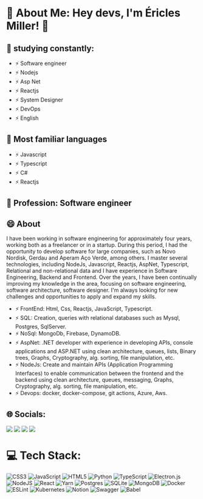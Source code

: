 # 💫 About Me: Hey devs, I'm Éricles Miller! 👋

## 🌱 studying constantly: 
- ⚡ Software engineer 
- ⚡ Nodejs
- ⚡ Asp Net 
- ⚡ Reactjs
- ⚡ System Designer
- ⚡ DevOps
- ⚡ English
  
## 👯 Most familiar languages
- ⚡ Javascript
- ⚡ Typescript
- ⚡ C#
- ⚡ Reactjs

## 🔭 Profession: Software engineer
  
## 😄 About
I have been working in software engineering for approximately four years, working both as a freelancer or in a startup. During this period, I had the opportunity to develop software for large companies, such as Novo Nordisk, Gerdau and Aperam Aço Verde, among others. I master several technologies, including NodeJs, Javascript, Reactjs, AspNet, Typescript, Relational and non-relational data and I have experience in Software Engineering, Backend and Frontend. Over the years, I have been continually improving my knowledge in the area, focusing on software engineering, software architecture, software designer. I'm always looking for new challenges and opportunities to apply and expand my skills.
  
- ⚡ FrontEnd: Html, Css, Reactjs, JavaScript, Typescript.
- ⚡ SQL: Creation, queries with relational databases such as Mysql, Postgres, SqlServer.
- ⚡ NoSql: MongoDb, Firebase, DynamoDB.
- ⚡ AspNet: .NET developer with experience in developing APIs, console applications and ASP.NET using clean architecture, queues, lists, Binary trees, Graphs, Cryptography, alg. sorting, file manipulation, etc.
- ⚡ NodeJs: Create and maintain APIs (Application Programming Interfaces) to enable communication between the frontend and the backend using clean architecture, queues, messaging, Graphs, Cryptography, alg. sorting, file manipulation, etc.
- ⚡ Devops: docker, docker-compose, git actions, Azure, Aws.

## 🌐 Socials:
<div> 
  <a href="https://instagram.com/ericlesmiller.diasbarbosa/" target="_blank"><img src="https://img.shields.io/badge/-Instagram-%23E4405F?style=for-the-badge&logo=instagram&logoColor=white" target="_blank"></a>
 <a href="https://discord.gg/85dbpvHg" target="_blank"><img src="https://img.shields.io/badge/Discord-7289DA?style=for-the-badge&logo=discord&logoColor=white" target="_blank"></a> 
  <a href = "ericlesmiller.eng.sis@gmail.com"><img src="https://img.shields.io/badge/-Gmail-%23333?style=for-the-badge&logo=gmail&logoColor=white" target="_blank"></a>
  <a href="https://www.linkedin.com/in/ericles-miller" target="_blank"><img src="https://img.shields.io/badge/-LinkedIn-%230077B5?style=for-the-badge&logo=linkedin&logoColor=white" target="_blank"></a> 
</div>

# 💻 Tech Stack:
![CSS3](https://img.shields.io/badge/css3-%231572B6.svg?style=for-the-badge&logo=css3&logoColor=white) ![JavaScript](https://img.shields.io/badge/javascript-%23323330.svg?style=for-the-badge&logo=javascript&logoColor=%23F7DF1E) ![HTML5](https://img.shields.io/badge/html5-%23E34F26.svg?style=for-the-badge&logo=html5&logoColor=white) ![Python](https://img.shields.io/badge/python-3670A0?style=for-the-badge&logo=python&logoColor=ffdd54) ![TypeScript](https://img.shields.io/badge/typescript-%23007ACC.svg?style=for-the-badge&logo=typescript&logoColor=white)  ![Electron.js](https://img.shields.io/badge/Electron-191970?style=for-the-badge&logo=Electron&logoColor=white)  ![NodeJS](https://img.shields.io/badge/node.js-6DA55F?style=for-the-badge&logo=node.js&logoColor=white) ![React](https://img.shields.io/badge/react-%2320232a.svg?style=for-the-badge&logo=react&logoColor=%2361DAFB) ![Yarn](https://img.shields.io/badge/yarn-%232C8EBB.svg?style=for-the-badge&logo=yarn&logoColor=white) ![Postgres](https://img.shields.io/badge/postgres-%23316192.svg?style=for-the-badge&logo=postgresql&logoColor=white)  ![SQLite](https://img.shields.io/badge/sqlite-%2307405e.svg?style=for-the-badge&logo=sqlite&logoColor=white) ![MongoDB](https://img.shields.io/badge/MongoDB-%234ea94b.svg?style=for-the-badge&logo=mongodb&logoColor=white)  ![Docker](https://img.shields.io/badge/docker-%230db7ed.svg?style=for-the-badge&logo=docker&logoColor=white) ![ESLint](https://img.shields.io/badge/ESLint-4B3263?style=for-the-badge&logo=eslint&logoColor=white) ![Kubernetes](https://img.shields.io/badge/kubernetes-%23326ce5.svg?style=for-the-badge&logo=kubernetes&logoColor=white) ![Notion](https://img.shields.io/badge/Notion-%23000000.svg?style=for-the-badge&logo=notion&logoColor=white)  ![Swagger](https://img.shields.io/badge/-Swagger-%23Clojure?style=for-the-badge&logo=swagger&logoColor=white) ![Babel](https://img.shields.io/badge/Babel-F9DC3e?style=for-the-badge&logo=babel&logoColor=black)

